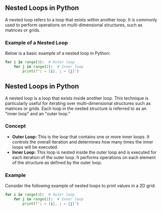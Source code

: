## Nested Loops in Python

A nested loop refers to a loop that exists within another loop. It is commonly used to perform operations on multi-dimensional structures, such as matrices or grids.

### Example of a Nested Loop

Below is a basic example of a nested loop in Python:

```python
for i in range(3):  # Outer loop
    for j in range(2):  # Inner loop
        print(f"i = {i}, j = {j}")
```
## Nested Loops in Python

A nested loop is a loop that exists inside another loop. This technique is particularly useful for iterating over multi-dimensional structures such as matrices or grids. Each loop in the nested structure is referred to as an "inner loop" and an "outer loop."

### Concept

- **Outer Loop:** This is the loop that contains one or more inner loops. It controls the overall iteration and determines how many times the inner loops will be executed.
- **Inner Loop:** This loop is nested inside the outer loop and is executed for each iteration of the outer loop. It performs operations on each element of the structure as defined by the outer loop.

### Example

Consider the following example of nested loops to print values in a 2D grid:

```python
for i in range(3):  # Outer loop
    for j in range(2):  # Inner loop
        print(f"i = {i}, j = {j}")
```